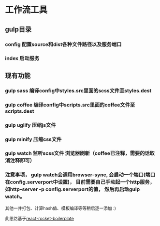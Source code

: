 # 工作流工具

## gulp目录
### config 配置source和dist各种文件路径以及服务端口
### index 启动服务

## 现有功能
### gulp sass 编译config中styles.src里面的scss文件至styles.dest

### gulp coffee 编译config中scripts.src里面的coffee文件至scripts.dest

### gulp uglify 压缩js文件

### gulp minify 压缩css文件

### gulp watch 监听scss文件 浏览器刷新（coffee已注释，需要的话取消注释即可）

### 注意事项， gulp watch会调用browser-sync, 会启动一个端口(端口在config.serverport中设置)， 目前需要自己手动起一个http服务， 如http-server -p config.serverport的值， 然后再启动gulp watch。

其他一并打包、计算hash值、模板编译等等稍后逐一添加 :)

此思路基于[react-rocket-boilerplate](https://github.com/jakemmarsh/react-rocket-boilerplate)
